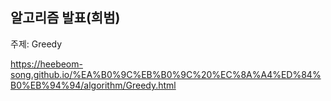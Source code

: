 ## 알고리즘 발표(희범)

주제: Greedy

https://heebeom-song.github.io/%EA%B0%9C%EB%B0%9C%20%EC%8A%A4%ED%84%B0%EB%94%94/algorithm/Greedy.html